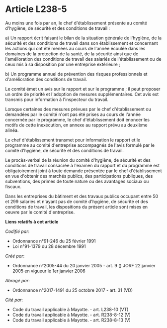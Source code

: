 # Article L238-5

Au moins une fois par an, le chef d'établissement présente au comité d'hygiène, de sécurité et des conditions de travail :

a) Un rapport écrit faisant le bilan de la situation générale de l'hygiène, de la sécurité et des conditions de travail dans
son établissement et concernant les actions qui ont été menées au cours de l'année écoulée dans les domaines de la protection
de la santé, de la sécurité ainsi que de l'amélioration des conditions de travail des salariés de l'établissement ou de ceux
mis à sa disposition par une entreprise extérieure ;

b) Un programme annuel de prévention des risques professionnels et d'amélioration des conditions de travail.

Le comité émet un avis sur le rapport et sur le programme ; il peut proposer un ordre de priorité et l'adoption de mesures
supplémentaires. Cet avis est transmis pour information à l'inspecteur du travail.

Lorsque certaines des mesures prévues par le chef d'établissement ou demandées par le comité n'ont pas été prises au cours de
l'année concernée par le programme, le chef d'établissement doit énoncer les motifs de cette inexécution, en annexe au
rapport prévu au deuxième alinéa.

Le chef d'établissement transmet pour information le rapport et le programme au comité d'entreprise accompagnés de l'avis
formulé par le comité d'hygiène, de sécurité et des conditions de travail.

Le procès-verbal de la réunion du comité d'hygiène, de sécurité et des conditions de travail consacrée à l'examen du rapport
et du programme est obligatoirement joint à toute demande présentée par le chef d'établissement en vue d'obtenir des marchés
publics, des participations publiques, des subventions, des primes de toute nature ou des avantages sociaux ou fiscaux.

Dans les entreprises du bâtiment et des travaux publics occupant entre 50 et 299 salariés et n'ayant pas de comité d'hygiène,
de sécurité et des conditions de travail, les dispositions du présent article sont mises en oeuvre par le comité
d'entreprise.

**Liens relatifs à cet article**

_Codifié par_:

  - Ordonnance n°91-246 du 25 février 1991
  - Loi n°91-1379 du 28 décembre 1991

_Créé par_:

  - Ordonnance n°2005-44 du 20 janvier 2005 - art. 9 () JORF 22 janvier 2005 en vigueur le 1er janvier 2006

_Abrogé par_:

  - Ordonnance n°2017-1491 du 25 octobre 2017 - art. 31 (VD)

_Cité par_:

  - Code du travail applicable à Mayotte. - art. L238-10 (VT)
  - Code du travail applicable à Mayotte. - art. R238-8-12 (V)
  - Code du travail applicable à Mayotte. - art. R238-8-13 (V)
